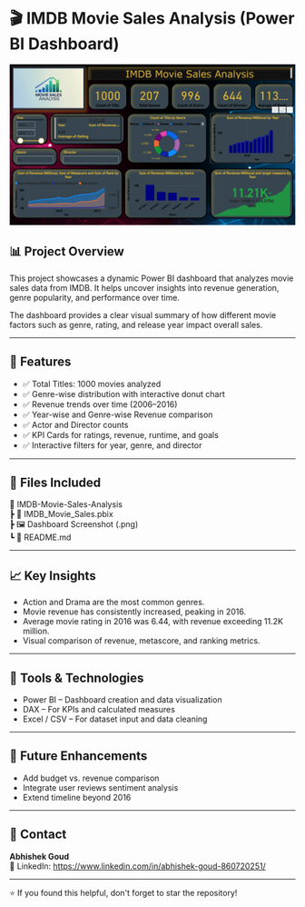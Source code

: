 # 🎬 IMDB Movie Sales Analysis (Power BI Dashboard)

![Dashboard Screenshot](dashboard.png)

## 📊 Project Overview

This project showcases a dynamic Power BI dashboard that analyzes movie sales data from IMDB. It helps uncover insights into revenue generation, genre popularity, and performance over time.

The dashboard provides a clear visual summary of how different movie factors such as genre, rating, and release year impact overall sales.

---

## 🚀 Features

- ✅ Total Titles: 1000 movies analyzed
- ✅ Genre-wise distribution with interactive donut chart
- ✅ Revenue trends over time (2006–2016)
- ✅ Year-wise and Genre-wise Revenue comparison
- ✅ Actor and Director counts
- ✅ KPI Cards for ratings, revenue, runtime, and goals
- ✅ Interactive filters for year, genre, and director

---

## 📂 Files Included

📁 IMDB-Movie-Sales-Analysis  
 ┣ 📄 IMDB_Movie_Sales.pbix  
 ┣ 🖼️ Dashboard Screenshot (.png)  
 ┗ 📄 README.md  

---

## 📈 Key Insights

- Action and Drama are the most common genres.
- Movie revenue has consistently increased, peaking in 2016.
- Average movie rating in 2016 was 6.44, with revenue exceeding 11.2K million.
- Visual comparison of revenue, metascore, and ranking metrics.

---

## 🧰 Tools & Technologies

- Power BI – Dashboard creation and data visualization
- DAX – For KPIs and calculated measures
- Excel / CSV – For dataset input and data cleaning

---

## 📌 Future Enhancements

- Add budget vs. revenue comparison
- Integrate user reviews sentiment analysis
- Extend timeline beyond 2016

---

## 📩 Contact

**Abhishek Goud**  
🔗 LinkedIn: https://www.linkedin.com/in/abhishek-goud-860720251/

---

⭐ If you found this helpful, don't forget to star the repository!
